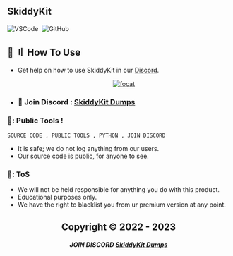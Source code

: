 ## SkiddyKit
![VSCode](https://img.shields.io/badge/-Visual_Studio_Code-05122A?style=for-the-badge&logo=VisualStudioCode)&nbsp;
![GitHub](https://img.shields.io/badge/-GitHub-05122A?style=for-the-badge&logo=github)&nbsp;




## 🔎 〢 How To Use 
- Get help on how to use SkiddyKit in our [Discord](https://discord.gg/ZfJAbteux7).

  <p align="center">
    <a href="https://discord.com/users/676960182621962271">
        <img title="focat" alt="focat" src="https://discord.c99.nl/widget/theme-4/676960182621962271.png"/>
    </a>
</p> 
 
- ### 💬 Join Discord : [SkiddyKit Dumps](https://discord.gg/ZfJAbteux7) 

### 📌: Public Tools !
`SOURCE CODE , PUBLIC TOOLS , PYTHON , JOIN DISCORD`

- It is safe; we do not log anything from our users.
- Our source code is public, for anyone to see.


### 🛑: ToS 

- We will not be held responsible for anything you do with this product.  
- Educational purposes only.
- We have the right to blacklist you from ur premium version at any point.


<h2 align="center"> Copyright © 2022 - 2023

##### <p align="center">  JOIN DISCORD [SkiddyKit Dumps](https://discord.gg/ZfJAbteux7)
